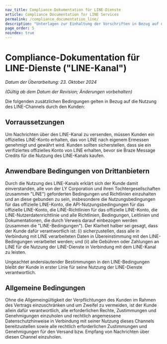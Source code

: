 ```yaml
---
nav_title: Compliance-Dokumentation für LINE-Dienste
article: Compliance Documentation for LINE Services
permalink: /compliance_documentation_line/
description: "Unterlagen zur Einhaltung der Vorschriften in Bezug auf den LINE-Kanal."
page_order: 5
noindex: true
---
```


# Compliance-Dokumentation für LINE-Dienste ("LINE-Kanal")

_Datum der Überarbeitung: 23\. Oktober 2024_

_(Gültig ab dem Datum der Revision; Änderungen vorbehalten)_

Die folgenden zusätzlichen Bedingungen gelten in Bezug auf die Nutzung des LINE-Channels durch den Kunden:

## Vorraussetzungen

Um Nachrichten über den LINE-Kanal zu versenden, müssen Kunden ein offizielles LINE-Konto erhalten, das von LINE nach eigenem Ermessen genehmigt und gewährt wird. Kunden sollten sicherstellen, dass sie ein verifiziertes offizielles Konto von LINE erhalten, bevor sie Braze Message Credits für die Nutzung des LINE-Kanals kaufen. 

## Anwendbare Bedingungen von Drittanbietern

Durch die Nutzung des LINE-Kanals erklärt sich der Kunde damit einverstanden, alle von der LY Corporation und ihren Tochtergesellschaften (zusammen "LINE") geforderten Bedingungen und Richtlinien einzuhalten und an diese gebunden zu sein, insbesondere die Nutzungsbedingungen für das offizielle LINE-Konto, die API-Nutzungsbedingungen für das offizielle LINE-Konto, die LINE-Richtlinien für das offizielle LINE-Konto, die LINE-Nutzerdatenrichtlinie und alle Richtlinien, Bedingungen, Leitlinien und Dokumentationen, die durch Verweis darauf einbezogen werden (zusammen die "LINE-Bedingungen"). Der Klarheit halber sei gesagt, dass der Kunde dafür verantwortlich ist: (i) sicherzustellen, dass alle in Verbindung mit LINE verarbeiteten Daten in Übereinstimmung mit den LINE-Bedingungen verarbeitet werden; und (ii) alle Gebühren oder Zahlungen an LINE für die Nutzung der LINE-Dienste in Verbindung mit dem LINE-Kanal zu leisten.

Ungeachtet anderslautender Bestimmungen in den LINE-Bedingungen bleibt der Kunde in erster Linie für seine Nutzung der LINE-Dienste verantwortlich. 

## Allgemeine Bedingungen

Ohne die Allgemeingültigkeit der Verpflichtungen des Kunden im Rahmen des Vertrags einzuschränken und um Zweifel zu vermeiden, ist der Kunde allein dafür verantwortlich, alle erforderlichen Rechte, Zustimmungen und Genehmigungen einzuholen und rechtlich angemessene Datenschutzhinweise in Verbindung mit seiner Nutzung dieses Channels bereitzustellen sowie alle rechtlich erforderlichen Zustimmungen und Genehmigungen für den Versand bzw. Empfang von Nachrichten über diesen Channel einzuholen.


